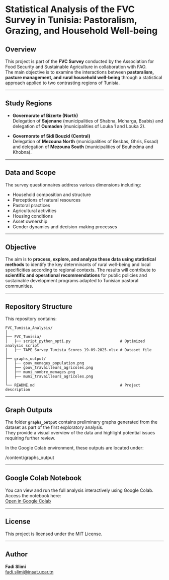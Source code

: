 # Statistical Analysis of the FVC Survey in Tunisia: Pastoralism, Grazing, and Household Well-being

## Overview

This project is part of the **FVC Survey** conducted by the Association for Food Security and Sustainable Agriculture in collaboration with FAO.  
The main objective is to examine the interactions between **pastoralism, pasture management, and rural household well-being** through a statistical approach applied to two contrasting regions of Tunisia.

---

## Study Regions

- **Governorate of Bizerte (North)**  
  Delegation of **Sajenane** (municipalities of Shabna, Mcharga, Bsabis) and delegation of **Oumaden** (municipalities of Louka 1 and Louka 2).

- **Governorate of Sidi Bouzid (Central)**  
  Delegation of **Mezouna North** (municipalities of Besbas, Ghris, Essad) and delegation of **Mezouna South** (municipalities of Bouhedma and Khobna).

---

## Data and Scope

The survey questionnaires address various dimensions including:

- Household composition and structure  
- Perceptions of natural resources  
- Pastoral practices  
- Agricultural activities  
- Housing conditions  
- Asset ownership  
- Gender dynamics and decision-making processes  

---

## Objective

The aim is to **process, explore, and analyze these data using statistical methods** to identify the key determinants of rural well-being and local specificities according to regional contexts. The results will contribute to **scientific and operational recommendations** for public policies and sustainable development programs adapted to Tunisian pastoral communities.

---

## Repository Structure

This repository contains:
```
FVC_Tunisia_Analysis/
│
├── FVC_Tunisia/
│   ├── script_python_opti.py                      # Optimized analysis script
│   ├── TAPE_Survey_Tunisia_Scores_19-09-2025.xlsx # Dataset file
│
├── graphs_output/
│   ├── gouv_menages_population.png
│   ├── gouv_travailleurs_agricoles.png
│   ├── muni_nombre_menages.png
│   ├── muni_travailleurs_agricoles.png
│
└── README.md                                      # Project description
```

---

## Graph Outputs

The folder **`graphs_output`** contains preliminary graphs generated from the dataset as part of the first exploratory analysis.  
They provide a visual overview of the data and highlight potential issues requiring further review.

In the Google Colab environment, these outputs are located under:

/content/graphs_output

---

## Google Colab Notebook

You can view and run the full analysis interactively using Google Colab.  
Access the notebook here:  
[Open in Google Colab](https://colab.research.google.com/drive/1or13tCV33N9cP2M3R-R1WLOQ2CkQzkE2)  


---

## License

This project is licensed under the MIT License.

---

## Author

**Fadi Slimi**  
fadi.slimi@insat.ucar.tn
